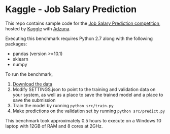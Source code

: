 Kaggle - Job Salary Prediction
==============================

This repo contains sample code for the [Job Salary Prediction competition](https://www.kaggle.com/c/job-salary-prediction/), hosted by [Kaggle](http://www.kaggle.com) with [Adzuna](http://www.adzuna.co.uk/).


Executing this benchmark requires Python 2.7 along with the following packages:

- pandas (version >=10.1)
- sklearn
- numpy

To run the benchmark,

1. [Download the data](https://www.kaggle.com/c/job-salary-prediction/data)
2. Modify SETTINGS.json to point to the training and validation data on your system, as well as a place to save the trained model and a place to save the submission
3. Train the model by running `python src/train.py`
4. Make predictions on the validation set by running `python src/predict.py`

This benchmark took approximately 0.5 hours to execute on a Windows 10 laptop with 12GB of RAM and 8 cores at 2GHz.
